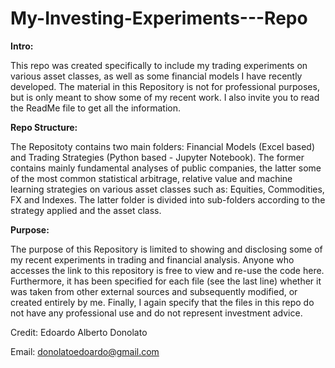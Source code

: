 # My-Investing-Experiments---Repo

**Intro:**

This repo was created specifically to include my trading experiments on various asset classes, as well as some financial models I have recently developed.  The material in this Repository is not for professional purposes, but is only meant to show some of my recent work. I also invite you to read the ReadMe file to get all the information.

**Repo Structure:**

The Repositoty contains two main folders: Financial Models (Excel based) and Trading Strategies (Python based - Jupyter Notebook). The former contains mainly fundamental analyses of public companies, the latter some of the most common statistical arbitrage, relative value and machine learning strategies on various asset classes such as: Equities, Commodities, FX and Indexes. The latter folder is divided into sub-folders according to the strategy applied and the asset class.

**Purpose:**

The purpose of this Repository is limited to showing and disclosing some of my recent experiments in trading and financial analysis. Anyone who accesses the link to this repository is free to view and re-use the code here. Furthermore, it has been specified for each file (see the last line) whether it was taken from other external sources and subsequently modified, or created entirely by me.  Finally, I again specify that the files in this repo do not have any professional use and do not represent investment advice.


Credit: Edoardo Alberto Donolato

Email: donolatoedoardo@gmail.com
